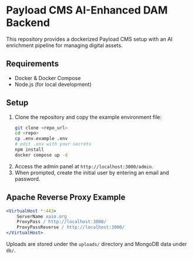 # Payload CMS AI-Enhanced DAM Backend

This repository provides a dockerized Payload CMS setup with an AI enrichment pipeline for managing digital assets.

## Requirements
- Docker & Docker Compose
- Node.js (for local development)

## Setup
1. Clone the repository and copy the example environment file:
   ```bash
   git clone <repo_url>
   cd <repo>
   cp .env.example .env
   # edit .env with your secrets
   npm install
   docker compose up -d
   ```
2. Access the admin panel at `http://localhost:3000/admin`.
3. When prompted, create the initial user by entering an email and password.

## Apache Reverse Proxy Example
```apache
<VirtualHost *:443>
    ServerName xaio.org
    ProxyPass / http://localhost:3000/
    ProxyPassReverse / http://localhost:3000/
</VirtualHost>
```

Uploads are stored under the `uploads/` directory and MongoDB data under `db/`.
